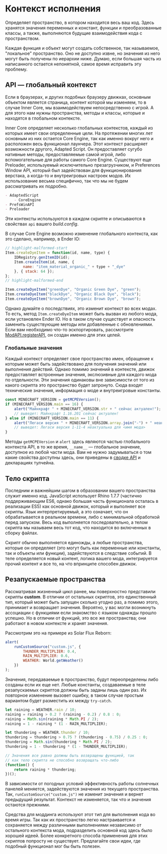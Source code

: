 # Контекст исполнения

Определяет пространство, в котором находится весь ваш код. Здесь хранятся значения переменных и констант, функции и преобразованные классы, а также, выполняются будущие взаимодействия кода с пространством.

Каждая функция и объект могут создать собственное, так называемое, "локальное" пространство. Оно не доступно извне, но значения из него могут быть получены по иерархии ниже. Думаю, если большая часть из написанного остается непонятной, самое время исправить эту проблему.

## API — глобальный контекст

Если в браузерах, и других подобных браузеру движках, основным объектом является страница, контент которой мы изменяем, то в случае Inner Core, мы взаимодействуем непосредственно с игрой. А для этого нам нужны пространства, методы и классы, которые и находятся в глобальном контексте.

Inner Core определяет несколько глобальных контекстов, каждый из которых имеет свои определенные цели. На протяжении многих лет основным из них остается Core Engine, так как именно вокруг него и расположен весь функционал лаунчера. Этот контекст расширяет возможности другого, Adapted Script. Он предоставляет сугубо нативные методы, предоставляемые самой игрой, либо вспомогательные для работы самого Core Engine. Существуют еще Preloader, используемый исключительно презагрузчиком, и Preferences Window API, который был задействован для функционирования верстака, а когда-то и внутреигровых настроек модов. Их использование весьма специфично, так что мы не будем рассматривать их подробно.

```md
- AdaptedScript
    - CoreEngine
- PrefsWinAPI
- Preloader
```

Эти контексты используются в каждом скрипте и описываются в свойствах `api` вашего *build.config*.

В случае Core Engine возможно изменение глобального контекста, как это сделано, например, в Ender IO:

```js title="dev/Base/Items/powder.js"
// highlight-malformed-start
Item.createDyeItem = function(id, name, type) {
    IDRegistry.genItemID(id);
    Item.createItem(id, name, {
        name: "item_material_organic_" + type + "_dye"
    }, { stack: 64 });
};
// highlight-malformed-end

Item.createDyeItem("greenDye", "Organic Green Dye", "green");
Item.createDyeItem("blackDye", "Organic Black Dye", "black");
Item.createDyeItem("brownDye", "Organic Brown Dye", "brown");
```

Однако думайте о последствиях, это изменит контекст во всех модах. То есть, метод `Item.createDyeItem` может быть вызван из любого мода, если установлен Ender IO. Но в таком случае существует и опасность заменить существующие методы или добавленные с обновлениями. Если вам необходимо что-то эскпортировать, рассмотрите [ModAPI.registerAPI](/api/ModAPI/registerAPI), он создан именно для этих целей.

### Глобальные значения

Каждый контекст определяет свое пространство имен, обращение к которым может быть задействовано для получения значений или выполнения действий. Однако помимо значений в контексте, движок предоставляет встроенные значения, экслюзивные для каждого мода по отдельности. Эти значения одинаковы вне зависимости от того из какого скрипта это пространство будет затронуто. Сюда входят технические значения, информация о моде и внутреигровые константы.

```js
const MINECRAFT_VERSION = getMCPEVersion();
if (MINECRAFT_VERSION.main == 16) {
    alert("Майнкрафт " + MINECRAFT_VERSION.str + " сейчас актуален!");
    // выведет: Майнкрафт 1.16.201 сейчас актуален!
} else if (MINECRAFT_VERSION.main == 11) {
    alert("Легаси версия " + MINECRAFT_VERSION.array.join("-") + " неактуальна для " + __name__);
    // выведет: Легаси версия 1-11-4 неактуальна для <имя мода>
}
```

Методы `getMCPEVersion` и `alert` здесь являются частью глобального контекста API, в то же время, `__name__` — глобальное значение, доступное из любой части мода. Вам не нужно задумываться о том какие свойства доступны здесь, они приведены в [сводке API](/api) и декларациях тулчейна.

## Тело скрипта

Последним и важнейшим шагом в образовании вашего пространства служит именно код. JavaScript использует Rhino 1.7.7 (частично поддерживающим ES6, однако большая часть функционала осталась в реализации ES5) как основной движок, который и выполняет все скрипты. Язык интерпретируемый, а это означает, что он обрабатывается в реальном времени, либо с минимальной обработкой перед запуском. Весь код выполняется последовательно, а телом скрипта мы называем весь тот код, что находится во включенных в сборку файлах.

Скрипт обычно выполняется единожды, а любые пространства, которые он определяет (это могут быть как переменные или константы, так и объекты или функции), задействуются в следствие событий. В теле определяется новый контент, логика вашего мода, интегрируется прочий контент и все то, на что впринципе способен движок.

## Резапускаемые пространства

Рассматривая жизненный цикл ранее, мы поверхностно представили скрипты __custom__. В отличии от остальных скриптов, это единственный тип, который может быть запущен сколько угодно раз, а помимо этого, принимает и возвращает значения. Вероятно, у вас могли возникнуть ассоциации с функциями если знакомство с языком однажды прошло успешно. Но в отличии от функций, это все же пространства; они работают в новом контексте и хранят значения.

Рассмотрим это на примере из Solar Flux Reborn:

```js title="dev/tests.js"
alert(
    runCustomSource("custom.js", {
        THUNDER_MULTIPLIER: 0.4,
        RAIN_MULTIPLIER: 0.6,
        WEATHER: World.getWeather()
    })
);
```

Значения, передаваемые в пространство, будут переопределены либо созданы если их еще нет. Любые константы, создаваемые в теле резапускаемых скриптов должны быть заданы лишь один раз. Их повторное изменение вызовет ошибку, в таком случае простым вариантом будет разместить их между `try-catch`.

```js title="custom.js"
let raining = WEATHER.rain / 10;
raining = raining > 0.2 ? (raining - 0.2) / 0.8 : 0;
raining = Math.sin(raining * Math.PI / 2);
raining = 1 - raining * (1 - RAIN_MULTIPLIER);

let thundering = WEATHER.thunder / 10;
thundering = thundering > 0.75 ? (thundering - 0.75) / 0.25 : 0;
thundering = Math.sin(thundering * Math.PI / 2);
thundering = 1 - thundering * (1 - THUNDER_MULTIPLIER);

// Значения все равно должны быть возвращены функцией, так
// как тело скрипта не способно возвращать что-либо
(function() {
    return raining * thundering;
})();
```

В зависимости от погодных условий эффективность работы солнечных панелей меняется, задействуются значения из текущего пространства. Так, `runCustomSource("custom.js")` не изменит значения и вернет предыдущий результат. Контекст не изменяется, так что и значения остаются прежними.

Средства для моддинга используют этот тип для выполнения кода во время игры. Так как их пространство легко настраивается и сохраняется между различными выполнениями независимо от остального контекста мода, подразделить основной код здесь было хорошей идеей. Более конкретного способа применения для этих скриптов попросту не существует. Предлагайте свои идеи, где подобный функционал мог бы быть полезен.
